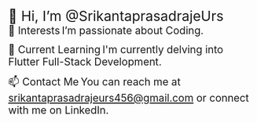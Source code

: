 <span style="font-size: 2em;">👋 Hi, I’m @SrikantaprasadrajeUrs</span>
<br/>
<span style="font-size: 1.5em;">👀 Interests</span>
<span style="font-size: 1.5em;">I’m passionate about Coding.</span>

<span style="font-size: 1.5em;">🌱 Current Learning</span>
<span style="font-size: 1.5em;">I'm currently delving into Flutter Full-Stack Development.</span>

<span style="font-size: 1.5em;">📫 Contact Me</span>
<span style="font-size: 1.5em;">You can reach me at srikantaprasadrajeurs456@gmail.com or connect with me on LinkedIn.</span>

